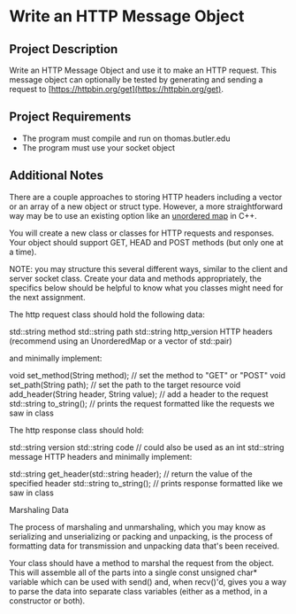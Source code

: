 # Write an HTTP Message Object
## Project Description
Write an HTTP Message Object and use it to make an HTTP request. This message object can optionally be tested by generating and sending a request to [https://httpbin.org/get](https://httpbin.org/get).

## Project Requirements
- The program must compile and run on thomas.butler.edu
- The program must use your socket object

## Additional Notes
There are a couple approaches to storing HTTP headers including a vector or an array of a new object or struct type. However, a more straightforward way may be to use an existing option like an [unordered map](https://en.cppreference.com/w/cpp/container/unordered_map.html) in C++.




You will create a new class or classes for HTTP requests and responses. Your object should support GET, HEAD and POST methods (but only one at a time).  

NOTE: you may structure this several different ways, similar to the client and server socket class.  Create your data and methods appropriately, the specifics below should be helpful to know what you classes might need for the next assignment.

The http request class should hold the following data:

std::string method
std::string path
std::string http_version
HTTP headers (recommend using an UnorderedMap or a vector of std::pair)

and minimally implement:

void set_method(String method); // set the method to "GET" or "POST"
void set_path(String path); // set the path to the target resource
void add_header(String header, String value); // add a header to the request
std::string to_string();  // prints the request formatted like the requests we saw in class
 

The http response class should hold:

std::string version
std::string code   // could also be used as an int
std::string message
HTTP headers
and minimally implement:

std::string get_header(std::string header); // return the value of the specified header
std::string to_string();  // prints  response formatted like we saw in class

Marshaling Data

The process of marshaling and unmarshaling, which you may know as serializing and unserializing or packing and unpacking, is the process of formatting data for transmission and unpacking data that's been received.

Your class should have a method to marshal the request from the object.  This will assemble all of the parts into a single const unsigned char* variable which can be used with send() and, when recv()'d, gives you a way to parse the data into separate class variables (either as a method, in a constructor or both).
